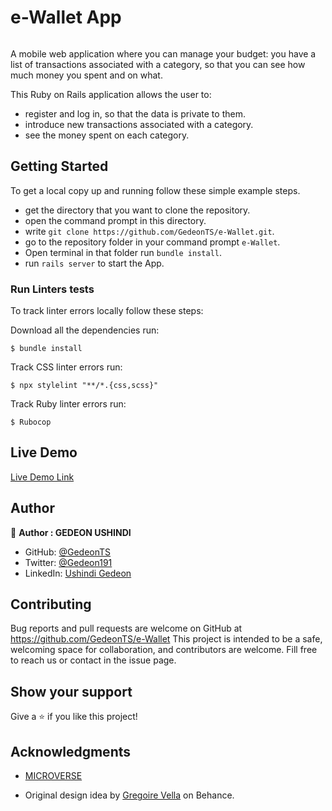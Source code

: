 # e-Wallet App

<div style="display:flex">
<img src="" >
<img src="" >
</div>

A mobile web application where you can manage your budget: you have a list of transactions associated with a category, so that you can see how much money you spent and on what.

This Ruby on Rails application allows the user to:

- register and log in, so that the data is private to them.
- introduce new transactions associated with a category.
- see the money spent on each category.

## Getting Started

To get a local copy up and running follow these simple example steps.

- get the directory that you want to clone the repository.
- open the command prompt in this directory.
- write `git clone https://github.com/GedeonTS/e-Wallet.git`.
- go to the repository folder in your command prompt `e-Wallet`.
- Open terminal in that folder run `bundle install`.
- run `rails server` to start the App.

### Run Linters tests
To track linter errors locally follow these steps:  

Download all the dependencies run:
```
$ bundle install
```

Track CSS linter errors run:
```
$ npx stylelint "**/*.{css,scss}"
```
Track Ruby linter errors run:
```
$ Rubocop
```

## Live Demo

[Live Demo Link](https://ewallet-gedeonts.herokuapp.com/)

## Author

👤 **Author : GEDEON USHINDI**

- GitHub: [@GedeonTS](https://github.com/GedeonTS)
- Twitter: [@Gedeon191](https://twitter.com/Gedeon191)
- LinkedIn: [Ushindi Gedeon](https://linkedin.com/in/ushindi-gedeon)


## Contributing

Bug reports and pull requests are welcome on GitHub at https://github.com/GedeonTS/e-Wallet 
This project is intended to be a safe, welcoming space for collaboration, and contributors are welcome.
Fill free to reach us or contact in the issue page.

## Show your support

Give a ⭐️ if you like this project!


## Acknowledgments

- [MICROVERSE](https://microverse.org)

- Original design idea by [Gregoire Vella](https://www.behance.net/gregoirevella) on Behance.


